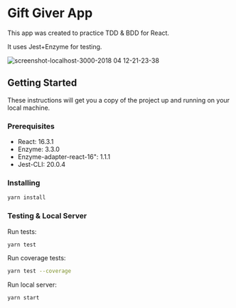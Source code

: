 # Gift Giver App

This app was created to practice TDD & BDD for React.

It uses Jest+Enzyme for testing.

![screenshot-localhost-3000-2018 04 12-21-23-38](https://user-images.githubusercontent.com/21099219/38677010-e43f2c18-3e97-11e8-9ea3-2dc5ce290853.png)

## Getting Started

These instructions will get you a copy of the project up and running on your local machine.

### Prerequisites

* React: 16.3.1
* Enzyme: 3.3.0
* Enzyme-adapter-react-16": 1.1.1
* Jest-CLI: 20.0.4

### Installing

```bash
yarn install
```

### Testing & Local Server

Run tests:

```bash
yarn test
```

Run coverage tests:

```bash
yarn test --coverage
```

Run local server:

```bash
yarn start
```